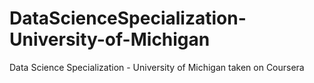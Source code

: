 # DataScienceSpecialization-University-of-Michigan
Data Science Specialization - University of Michigan taken on Coursera
